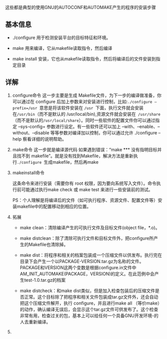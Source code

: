 这些都是典型的使用GNU的AUTOCONF和AUTOMAKE产生的程序的安装步骤

## 基本信息

* ./configure  用于检测安装平台的目标特征和环境。

* make  用来编译，它从makefile读取指令，然后编译

* make install  安装，它也从makefile读取指令，然后将编译后的文件安装到指定目录

## 详解

1. configure命令
   这一步主要是生成 Makefile文件，为下一步的编译做准备，你可以通过在 configure 后加上参数来对安装进行控制，比如:`./configure –prefix=/usr `意思是将该软件安装在 `/usr `下面，执行文件就会安装在` /usr/bin `（而不是默认的 /usr/local/bin),资源文件就会安装在` /usr/share`（而不是默认的`/usr/local/share`）。同时一些软件的配置文件你可以通过指定 –sys-config= 参数进行设定。有一些软件还可以加上 –with、–enable、–without、–disable 等等参数对编译加以控制，你可以通过允许 ./configure –help 察看详细的说明帮助。

2. make命令
   这一步就是编译源代码
   如果遇到错误：“make *** 没有指明目标并且找不到 makefile”。就是没有找到Makefile，解决方法是重新执行`./configure `生成makefile，然后再make

3. makeinstall命令

   这条命令来进行安装（需要你有 root 权限，因为要向系统写入文件）。命令执行前可能通过执行make check 或 make test 来进行一些安装前的测试。

   

   PS：个人理解是将编译后的文件（如可执行程序、资源文件、配置文件等）安装makefile中的配置移动到相应的位置。

4. 拓展

   * make clean：清除编译产生的可执行文件及目标文件(object file，*.o)。

   * make distclean：除了清除可执行文件和目标文件外，把configure所产生的Makefile也清除掉。
   * make dist：将程序和相关的档案包装成一个压缩文件以供发布。执行完在目录下会产生一个以PACKAGE-VERSION.tar.gz为名称的文件。 PACKAGE和VERSION这两个变数是根据configure.in文件中AM_INIT_AUTOMAKE(PACKAGE，VERSION)的定义。在此范例中会产生test-1.0.tar.gz的档案
   * make distcheck：和make dist类似，但是加入检查包装后的压缩文件是否正常。这个目标除了把程序和相关文件包装成tar.gz文件外，还会自动把这个压缩文件解开，执行 configure，并且进行make all （等价make）的动作，确认编译无误后，会显示这个tar.gz文件可供发布了。这个检查非常有用，检查过关的包，基本上可以给任何一个具备GNU开发环境-的人去重新编译。

5. 